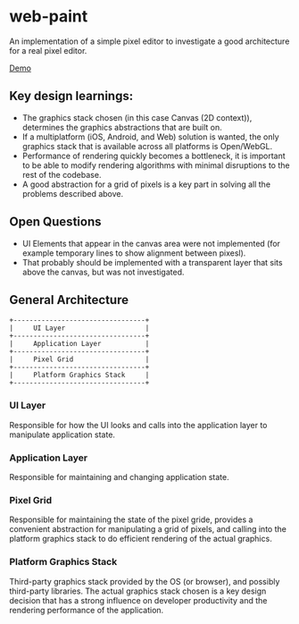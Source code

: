 # web-paint

An implementation of a simple pixel editor to investigate a good architecture for a real pixel editor.

[Demo](http://misterwilliam.github.io/web-paint/)

## Key design learnings:
* The graphics stack chosen (in this case Canvas (2D context)), determines the graphics abstractions that are built on.
* If a multiplatform (iOS, Android, and Web) solution is wanted, the only graphics stack that is available across all platforms is Open/WebGL.
* Performance of rendering quickly becomes a bottleneck, it is important to be able to modify rendering algorithms with minimal disruptions to the rest of the codebase.
* A good abstraction for a grid of pixels is a key part in solving all the problems described above.

## Open Questions
* UI Elements that appear in the canvas area were not implemented (for example temporary lines to show alignment between pixesl).
* That probably should be implemented with a transparent layer that sits above the canvas, but was not investigated.

## General Architecture

```
+---------------------------------+
|     UI Layer                    |
+---------------------------------+
|     Application Layer           |
+---------------------------------+
|     Pixel Grid                  |
+---------------------------------+
|     Platform Graphics Stack     |
+---------------------------------+
```

### UI Layer

Responsible for how the UI looks and calls into the application layer to manipulate application state.

### Application Layer

Responsible for maintaining and changing application state.

### Pixel Grid

Responsible for maintaining the state of the pixel gride, provides a convenient abstraction for manipulating a grid of pixels, and calling into the platform graphics stack to do efficient rendering of the actual graphics.

### Platform Graphics Stack

Third-party graphics stack provided by the OS (or browser), and possibly third-party libraries. The actual graphics stack chosen is a key design decision that has a strong influence on developer productivity and the rendering performance of the application.
